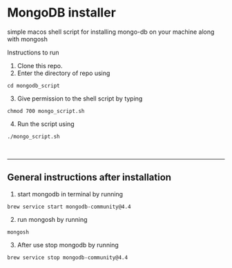 # MongoDB installer
simple macos shell script for installing mongo-db on your machine along with mongosh

Instructions to run

1. Clone this repo.<br/>
2. Enter the directory of repo using 

```
cd mongodb_script
``` 
3. Give permission to the shell script by typing 

```
chmod 700 mongo_script.sh
```
4. Run the script using 

```
./mongo_script.sh
```
<br/>

<hr>

## General instructions after installation
1. start mongodb in terminal by running <br/>

```
brew service start mongodb-community@4.4
```
2. run mongosh by running

```
mongosh
```
3. After use stop mongodb by running

```
brew service stop mongodb-community@4.4
```
